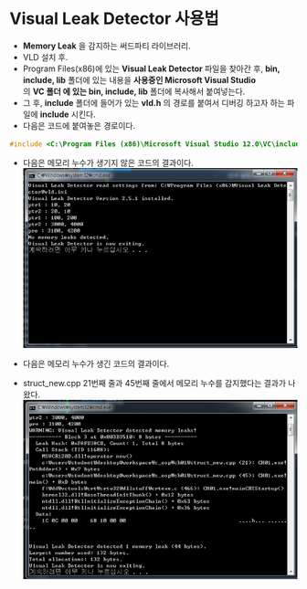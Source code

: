 # Visual Leak Detector 사용법
- **Memory Leak** 을 감지하는 써드파티 라이브러리.
- VLD 설치 후.
- Program Files(x86)에 있는 **Visual Leak Detector** 파일을 찾아간 후,
**bin, include, lib** 폴더에 있는 내용을 **사용중인 Microsoft Visual Studio**  
의 **VC 폴더 에 있는 bin, include, lib** 폴더에 복사해서 붙여넣는다.
- 그 후, **include** 폴더에 들어가 있는 **vld.h** 의 경로를 붙여서 디버깅 하고자 하는
파일에 **include** 시킨다.
- 다음은 코드에 붙여놓은 경로이다.

```cpp
#include <C:\Program Files (x86)\Microsoft Visual Studio 12.0\VC\include\vld.h>
```

- 다음은 메모리 누수가 생기지 않은 코드의 결과이다.
![No Memory Leak](./img/memory-leak1.PNG)

- 다음은 메모리 누수가 생긴 코드의 결과이다.
- struct_new.cpp 21번째 줄과 45번째 줄에서 메모리 누수를 감지했다는 결과가 나왔다.
![Memory Leak](./img/memory-leak2.PNG)
